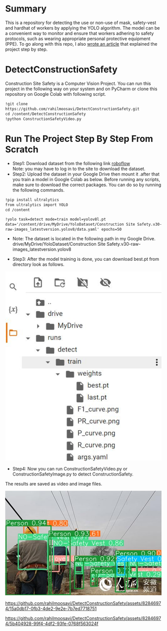 # Summary
This is a repository for detecting the use or non-use of mask, safety-vest and hardhat of workers  by applying the YOLO algorithm. The model can be a convenient way to monitor and ensure that workers adhering to safety protocols, such as wearing appropriate personal protective equipment (PPE).
To go along with this repo, I also [wrote an article]( https://medium.com/@rahil.gh.moosavi/how-to-check-construction-safety-with-yolo-model-and-python-language-b4073139c73) that explained the project step by step.
# DetectConstructionSafety
Construction Site Safety is a Computer Vision Project. You can run this project in the following way on your system and on PyCharm or clone this repository on Google Colab with following script.
```
!git clone https://github.com/rahilmoosavi/DetectConstructionSafety.git
cd /content/DetectConstructionSafety
!python ConstructionSafetyVideo.py
```
# Run The Project Step By Step From Scratch
- Step1: Download dataset from the following link [roboflow](https://universe.roboflow.com/roboflow-universe-projects/construction-site-safety)
</br>Note:  you may have to log in to the site to download the dataset.
- Step2: Upload the dataset in your Google Drive then mount it .after that you train a model in Google Colab as below. 
Before running any scripts, make sure to download the correct packages. You can do so by running the following commands.
```
!pip install ultralytics
from ultralytics import YOLO
cd /content
```
```
!yolo task=detect mode=train model=yolov8l.pt data='/content/drive/MyDrive/YoloDataset/Construction Site Safety.v30-raw-images_latestversion.yolov8/data.yaml' epochs=50
```
- Note: The dataset is located in the following path in my Google Drive.
<br>drive/MyDrive/YoloDataset/Construction Site Safety.v30-raw-images_latestversion.yolov8

- Step3: After the model training is done, you can download best.pt from directory look as follows.
 <img src="https://github.com/rahilmoosavi/DetectConstructionSafety/blob/master/Images/path.JPG" width="500">
 
- Step4: Now you can run ConstructionSafetyVideo.py or ConstructionSafetyImage.py to detect ConstructionSafety.

The results are saved as video and image files.

<img src="https://github.com/rahilmoosavi/DetectConstructionSafety/blob/master/newobject.jpg?raw=true" width="500">


https://github.com/rahilmoosavi/DetectConstructionSafety/assets/82846974/15a0db17-0fb3-4de2-9e2e-7b7ed7718751


https://github.com/rahilmoosavi/DetectConstructionSafety/assets/82846974/5b404928-99f4-4df2-93fe-0768f563024f





 








